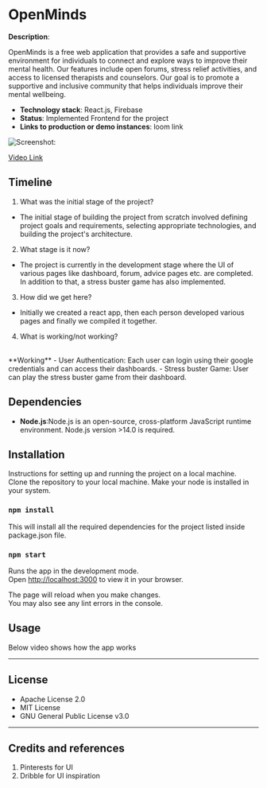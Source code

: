 # OpenMinds

**Description**:  

OpenMinds is a free web application that provides a safe and supportive environment for individuals to connect and explore ways to improve their mental health. Our features include open forums, stress relief activities, and access to licensed therapists and counselors. Our goal is to promote a supportive and inclusive community that helps individuals improve their mental wellbeing.



  - **Technology stack**: React.js, Firebase
  - **Status**:  Implemented Frontend for the project
  - **Links to production or demo instances**: loom link


![**Screenshot**:](https://github.com/ShimilSAbraham/openminds/blob/main/src/assets/images/ss.jpeg)

[Video Link](https://www.loom.com/share/6b0be7274ab64f19804d2da07a5877c7)

## Timeline

1. What was the initial stage of the project?
- The initial stage of building the project from scratch involved defining project goals and requirements, selecting appropriate technologies, and building the project's architecture.
2. What stage is it now?
- The project is currently in the development stage where the UI of various pages like dashboard, forum, advice pages etc. are completed. In addition to that, a stress buster game has also implemented.
3. How did we get here?
- Initially we created a react app, then each person developed various pages and finally we compiled it together.
4. What is working/not working?
<br>
**Working**
- User Authentication: Each user can login using their google credentials and can access their dashboards. 
- Stress buster Game: User can play the stress buster game from their dashboard.
<br>

## Dependencies

- **Node.js**:Node.js is an open-source, cross-platform JavaScript runtime environment. Node.js version >14.0 is required.

## Installation

Instructions for setting up and running the project on a local machine.
<br>Clone the repository to your local machine. Make your node is installed in your system.

### `npm install`

This will install all the required dependencies for the project listed inside package.json file.

### `npm start`

Runs the app in the development mode.\
Open [http://localhost:3000](http://localhost:3000) to view it in your browser.

The page will reload when you make changes.\
You may also see any lint errors in the console. 


## Usage

Below video shows how the app works

----

## License

- Apache License 2.0
- MIT License
- GNU General Public License v3.0


----

## Credits and references

1. Pinterests for UI
2. Dribble for UI inspiration

